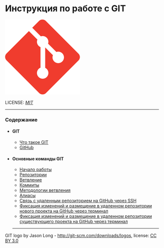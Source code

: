 <link rel="stylesheet" href="./src/assets/css">

# Инструкция по работе с GIT

![](./src/assets/images/GitIcon.svg)

LICENSE: _[MIT](./license.md)_

---

### Содержание

- #### GIT

  - [Что такое GIT](./GIT.md)
  - [GitHub](./GitHub.md)

- #### Основные команды GIT

  - [Начало работы](./basicCommands.md)
  - [Репозитории](./gitRepository.md)
  - [Ветвление](./gitBranches.md)
  - [Коммиты](./gitCommit.md)
  - [Методологии ветвления](./aliases.mdgitBranchingMethodology.md)
  - [Алиасы](./aliases.md)
  - [Связь с удаленным репозиторием на GitHub через SSH](./communicationWthEemoteRepository.md)
  - [Фиксация изменений и размещение в удаленном репозитории нового проекта на GitHub через терминал](./communicationWithRemoteRepNewProject.md)
  - [Фиксация изменений и размещение в удаленном репозитории существующего проекта на GitHub через терминал](./commitPushTerminal.md)

  ***

GIT logo by Jason Long - http://git-scm.com/downloads/logos, license: [CC BY 3.0](https://creativecommons.org/licenses/by/3.0/)
